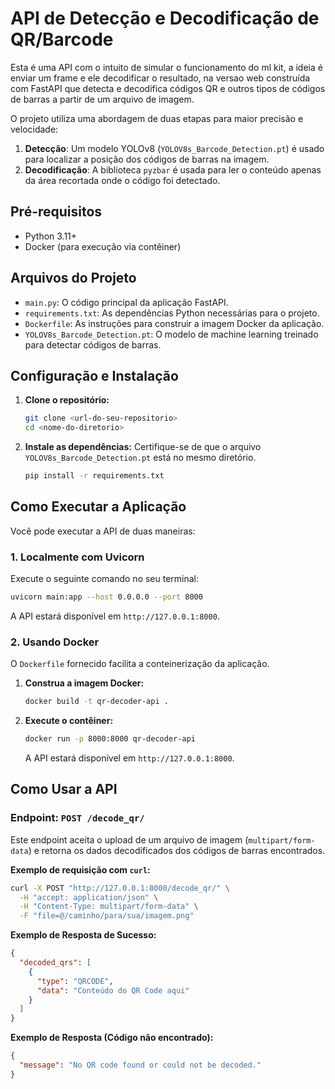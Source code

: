 # API de Detecção e Decodificação de QR/Barcode

Esta é uma API com o intuito de simular o funcionamento do ml kit, a ideia é enviar um frame e ele decodificar o resultado, na versao web construída com FastAPI que detecta e decodifica códigos QR e outros tipos de códigos de barras a partir de um arquivo de imagem.

O projeto utiliza uma abordagem de duas etapas para maior precisão e velocidade:
1.  **Detecção**: Um modelo YOLOv8 (`YOLOV8s_Barcode_Detection.pt`) é usado para localizar a posição dos códigos de barras na imagem.
2.  **Decodificação**: A biblioteca `pyzbar` é usada para ler o conteúdo apenas da área recortada onde o código foi detectado.

## Pré-requisitos

*   Python 3.11+
*   Docker (para execução via contêiner)

## Arquivos do Projeto

*   `main.py`: O código principal da aplicação FastAPI.
*   `requirements.txt`: As dependências Python necessárias para o projeto.
*   `Dockerfile`: As instruções para construir a imagem Docker da aplicação.
*   `YOLOV8s_Barcode_Detection.pt`: O modelo de machine learning treinado para detectar códigos de barras.

## Configuração e Instalação

1.  **Clone o repositório:**
    ```bash
    git clone <url-do-seu-repositorio>
    cd <nome-do-diretorio>
    ```

2.  **Instale as dependências:**
    Certifique-se de que o arquivo `YOLOV8s_Barcode_Detection.pt` está no mesmo diretório.
    ```bash
    pip install -r requirements.txt
    ```

## Como Executar a Aplicação

Você pode executar a API de duas maneiras:

### 1. Localmente com Uvicorn

Execute o seguinte comando no seu terminal:
```bash
uvicorn main:app --host 0.0.0.0 --port 8000
```
A API estará disponível em `http://127.0.0.1:8000`.

### 2. Usando Docker

O `Dockerfile` fornecido facilita a conteinerização da aplicação.

1.  **Construa a imagem Docker:**
    ```bash
    docker build -t qr-decoder-api .
    ```

2.  **Execute o contêiner:**
    ```bash
    docker run -p 8000:8000 qr-decoder-api
    ```
    A API estará disponível em `http://127.0.0.1:8000`.

## Como Usar a API

### Endpoint: `POST /decode_qr/`

Este endpoint aceita o upload de um arquivo de imagem (`multipart/form-data`) e retorna os dados decodificados dos códigos de barras encontrados.

**Exemplo de requisição com `curl`:**
```bash
curl -X POST "http://127.0.0.1:8000/decode_qr/" \
  -H "accept: application/json" \
  -H "Content-Type: multipart/form-data" \
  -F "file=@/caminho/para/sua/imagem.png"
```

**Exemplo de Resposta de Sucesso:**
```json
{
  "decoded_qrs": [
    {
      "type": "QRCODE",
      "data": "Conteúdo do QR Code aqui"
    }
  ]
}
```

**Exemplo de Resposta (Código não encontrado):**
```json
{
  "message": "No QR code found or could not be decoded."
}
```
